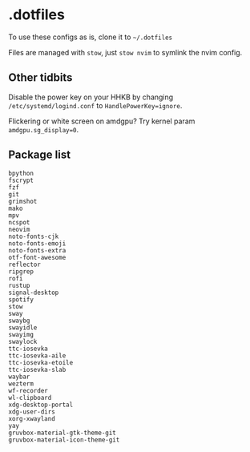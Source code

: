 # .dotfiles

To use these configs as is, clone it to `~/.dotfiles`

Files are managed with `stow`, just `stow nvim` to symlink the nvim config.

## Other tidbits

Disable the power key on your HHKB by changing `/etc/systemd/logind.conf`
to `HandlePowerKey=ignore`.

Flickering or white screen on amdgpu? Try kernel param `amdgpu.sg_display=0`.

## Package list

```
bpython
fscrypt
fzf
git
grimshot
mako
mpv
ncspot
neovim
noto-fonts-cjk
noto-fonts-emoji
noto-fonts-extra
otf-font-awesome
reflector
ripgrep
rofi
rustup
signal-desktop
spotify
stow
sway
swaybg
swayidle
swayimg
swaylock
ttc-iosevka
ttc-iosevka-aile
ttc-iosevka-etoile
ttc-iosevka-slab
waybar
wezterm
wf-recorder
wl-clipboard
xdg-desktop-portal
xdg-user-dirs
xorg-xwayland
yay
gruvbox-material-gtk-theme-git
gruvbox-material-icon-theme-git
```
